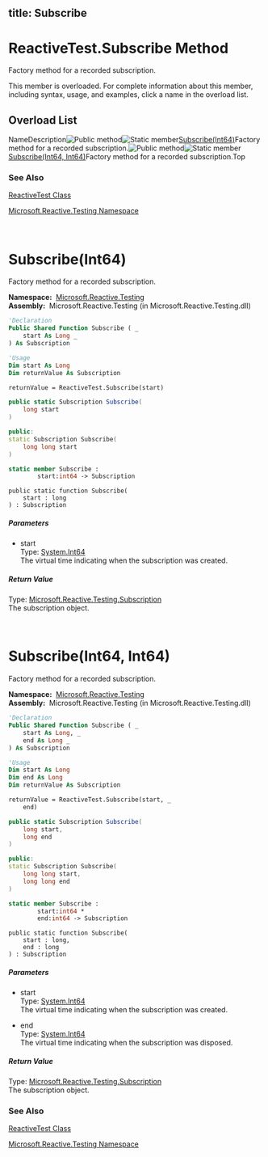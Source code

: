 title: Subscribe
---
# ReactiveTest.Subscribe Method

Factory method for a recorded subscription.

This member is overloaded. For complete information about this member, including syntax, usage, and examples, click a name in the overload list.

## Overload List

NameDescription![Public method](https://reactiveui.net/assets/img/Hh303103.pubmethod(en-us,VS.103).gif "Public method")![Static member](https://reactiveui.net/assets/img/Hh244319.static(en-us,VS.103).gif "Static member")[Subscribe(Int64)](https://msdn.microsoft.com/en-us/library/m:microsoft.reactive.testing.reactivetest.subscribe(system.int64)(v=VS.103))Factory method for a recorded subscription.![Public method](https://reactiveui.net/assets/img/Hh303103.pubmethod(en-us,VS.103).gif "Public method")![Static member](https://reactiveui.net/assets/img/Hh244319.static(en-us,VS.103).gif "Static member")[Subscribe(Int64, Int64)](https://msdn.microsoft.com/en-us/library/m:microsoft.reactive.testing.reactivetest.subscribe(system.int64%2csystem.int64)(v=VS.103))Factory method for a recorded subscription.Top

### See Also

[ReactiveTest Class](ReactiveTest/ReactiveTest)

[Microsoft.Reactive.Testing Namespace](Microsoft.Reactive.Testing/Microsoft.Reactive.Testing)



<br />

# Subscribe(Int64)

Factory method for a recorded subscription.

**Namespace:**  [Microsoft.Reactive.Testing](Microsoft.Reactive.Testing/Microsoft.Reactive.Testing)  
**Assembly:**  Microsoft.Reactive.Testing (in Microsoft.Reactive.Testing.dll)

```vb
'Declaration
Public Shared Function Subscribe ( _
    start As Long _
) As Subscription
```

```vb
'Usage
Dim start As Long
Dim returnValue As Subscription

returnValue = ReactiveTest.Subscribe(start)
```

```csharp
public static Subscription Subscribe(
    long start
)
```

```c++
public:
static Subscription Subscribe(
    long long start
)
```

```fsharp
static member Subscribe : 
        start:int64 -> Subscription 
```

```jscript
public static function Subscribe(
    start : long
) : Subscription
```

##### Parameters

- start  
  Type: [System.Int64](https://msdn.microsoft.com/en-us/library/6yy583ek)  
  The virtual time indicating when the subscription was created.

##### Return Value

Type: [Microsoft.Reactive.Testing.Subscription](Subscription/Subscription)  
The subscription object.



<br />

# Subscribe(Int64, Int64)

Factory method for a recorded subscription.

**Namespace:**  [Microsoft.Reactive.Testing](Microsoft.Reactive.Testing/Microsoft.Reactive.Testing)  
**Assembly:**  Microsoft.Reactive.Testing (in Microsoft.Reactive.Testing.dll)

```vb
'Declaration
Public Shared Function Subscribe ( _
    start As Long, _
    end As Long _
) As Subscription
```

```vb
'Usage
Dim start As Long
Dim end As Long
Dim returnValue As Subscription

returnValue = ReactiveTest.Subscribe(start, _
    end)
```

```csharp
public static Subscription Subscribe(
    long start,
    long end
)
```

```c++
public:
static Subscription Subscribe(
    long long start, 
    long long end
)
```

```fsharp
static member Subscribe : 
        start:int64 * 
        end:int64 -> Subscription 
```

```jscript
public static function Subscribe(
    start : long, 
    end : long
) : Subscription
```

##### Parameters

- start  
  Type: [System.Int64](https://msdn.microsoft.com/en-us/library/6yy583ek)  
  The virtual time indicating when the subscription was created.

- end  
  Type: [System.Int64](https://msdn.microsoft.com/en-us/library/6yy583ek)  
  The virtual time indicating when the subscription was disposed.

##### Return Value

Type: [Microsoft.Reactive.Testing.Subscription](Subscription/Subscription)  
The subscription object.

### See Also

[ReactiveTest Class](ReactiveTest/ReactiveTest)

[Microsoft.Reactive.Testing Namespace](Microsoft.Reactive.Testing/Microsoft.Reactive.Testing)
